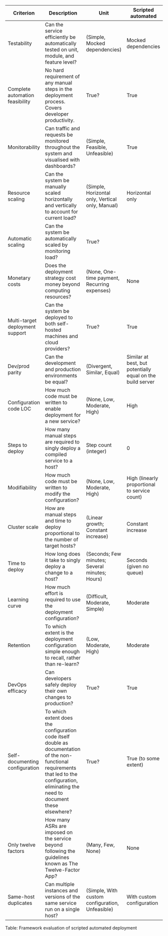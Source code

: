 | Criterion | Description | Unit | Scripted automated
| -------------- | ------------------------------------ | ----------------- | ---------- |
| Testability | Can the service efficiently be automatically tested on unit, module, and feature level? | (Simple, Mocked dependencies) | Mocked dependencies
| Complete automation feasibility | No hard requirement of any manual steps in the deployment process. Covers developer productivity. | True? | True
| Monitorability | Can traffic and requests be monitored throughout the system and visualised with dashboards? | (Simple, Feasible, Unfeasible) | True
| Resource scaling | Can the system be manually scaled horizontally and vertically to account for current load? | (Simple, Horizontal only, Vertical only, Manual) | Horizontal only
| Automatic scaling | Can the system be automatically scaled by monitoring load? | True? |
| Monetary costs | Does the deployment strategy cost money beyond computing resources? | (None, One-time payment, Recurring expenses) | None
| Multi-target deployment support | Can the system be deployed to both self-hosted machines and cloud providers? | True? | True
| Dev/prod parity | Can the development and production environments be equal? | (Divergent, Similar, Equal) | Similar at best, but potentially equal on the build server
| Configuration code LOC | How much code must be written to enable deployment for a new service? | (None, Low, Moderate, High) | High
| Steps to deploy | How many manual steps are required to singly deploy a compiled service to a host? | Step count (integer) | 0
| Modifiability | How much code must be written to modify the configuration? | (None, Low, Moderate, High) | High (linearly proportional to service count)
| Cluster scale | How are manual steps and time to deploy proportional to the number of target hosts? | (Linear growth; Constant increase) | Constant increase
| Time to deploy | How long does it take to singly deploy a change to a host? | (Seconds; Few minutes; Several minutes; Hours) | Seconds (given no queue)
| Learning curve | How much effort is required to use the deployment configuration? | (Difficult, Moderate, Simple) | Moderate
| Retention | To which extent is the deployment configuration simple enough to recall, rather than re-learn? | (Low, Moderate, High) | Moderate
| DevOps efficacy | Can developers safely deploy their own changes to production? | True? | True
| Self-documenting configuration | To which extent does the configuration code itself double as documentation of the non-functional requirements that led to the configuration, eliminating the need to document these elsewhere? | True? | True (to some extent)
| Only twelve factors | How many ASRs are imposed on the service beyond following the guidelines known as The Twelve-Factor App? | (Many, Few, None) | None
| Same-host duplicates | Can multiple instances and versions of the same service run on a single host? | (Simple, With custom configuration, Unfeasible) | With custom configuration

Table: Framework evaluation of scripted automated deployment
